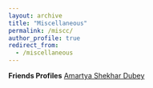 ```yaml
---
layout: archive
title: "Miscellaneous"
permalink: /miscc/
author_profile: true
redirect_from:
  - /miscellaneous
---
```



**Friends Profiles**
[Amartya Shekhar Dubey](https://amartyasd.github.io/)
